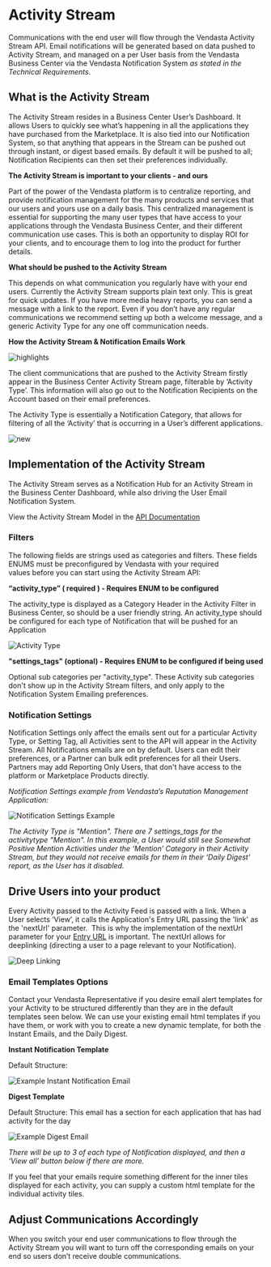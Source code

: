# Activity Stream

Communications with the end user will flow through the Vendasta Activity Stream API. Email notifications will be generated based on data pushed to Activity Stream, and managed on a per User basis from the Vendasta Business Center via the Vendasta Notification System *as stated in the Technical Requirements*.

## What is the Activity Stream

The Activity Stream resides in a Business Center User’s Dashboard. It allows Users to quickly see what’s happening in all the applications they have purchased from the Marketplace. It is also tied into our Notification System, so that anything that appears in the Stream can be pushed out through instant, or digest based emails. By default it will be pushed to all; Notification Recipients can then set their preferences individually.

**The Activity Stream is important to your clients - and ours**

Part of the power of the Vendasta platform is to centralize reporting, and provide notification management for the many products and services that our users and yours use on a daily basis. This centralized management is essential for supporting the many user types that have access to your applications through the Vendasta Business Center, and their different communication use cases. This is both an opportunity to display ROI for your clients, and to encourage them to log into the product for further details.

**What should be pushed to the Activity Stream**

This depends on what communication you regularly have with your end users. Currently the Activity Stream supports plain text only. This is great for quick updates. If you have more media heavy reports, you can send a message with a link to the report. Even if you don’t have any regular communications we recommend setting up both a welcome message, and a generic Activity Type for any one off communication needs.

**How the Activity Stream & Notification Emails Work**

![highlights](https://storage.googleapis.com/wordpress-www-vendasta/developers/2018/02/ActivityStream_HighLevel-1.png)

The client communications that are pushed to the Activity Stream firstly appear in the Business Center Activity Stream page, filterable by ‘Activity Type’. This information will also go out to the Notification Recipients on the Account based on their email preferences.

The Activity Type is essentially a Notification Category, that allows for filtering of all the ‘Activity’ that is occurring in a User’s different applications.

![new](https://storage.googleapis.com/wordpress-www-vendasta/developers/2018/06/ActivityStreamNew.jpg)


## Implementation of the Activity Stream

The Activity Stream serves as a Notification Hub for an Activity Stream in the Business Center Dashboard, while also driving the User Email Notification System.

View the Activity Stream Model in the [API Documentation](https://developers.vendasta.com/swaggerui#/activity/post_activity_)

### Filters

The following fields are strings used as categories and filters. These fields ENUMS must be preconfigured by Vendasta with your required values before you can start using the Activity Stream API:

**“activity_type” ( required ) - Requires ENUM to be configured**

The activity_type is displayed as a Category Header in the Activity Filter in Business Center, so should be a user friendly string. An activity_type should be configured for each type of Notification that will be pushed for an Application

![Activity Type](https://storage.googleapis.com/wordpress-www-vendasta/developers/2018/06/ActivityStreamNew.jpg)

**"settings_tags" (optional) - Requires ENUM to be configured if being used**

Optional sub categories per "activity_type". These Activity sub categories don't show up in the Activity Stream filters, and only apply to the Notification System Emailing preferences.

### Notification Settings

Notification Settings only affect the emails sent out for a particular Activity Type, or Setting Tag, all Activities sent to the API will appear in the Activity Stream. All Notifications emails are on by default. Users can edit their preferences, or a Partner can bulk edit preferences for all their Users. Partners may add Reporting Only Users, that don't have access to the platform or Marketplace Products directly.

*Notification Settings example from Vendasta’s Reputation Management Application:*

![Notification Settings Example](https://storage.googleapis.com/wordpress-www-vendasta/developers/2018/06/Recent-Activity.jpg)

*The Activity Type is "Mention". There are 7 settings_tags for the activitytype "Mention". In this example, a User would still see Somewhat Positive Mention Activities under the ‘Mention’ Category in their Activity Stream, but they would not receive emails for them in their ‘Daily Digest’ report, as the User has it disabled.*

## Drive Users into your product

Every Activity passed to the Activity Feed is passed with a link. When a User selects ‘View’, it calls the Application's Entry URL passing the 'link' as the 'nextUrl' parameter.  This is why the implementation of the nextUrl parameter for your [Entry URL](https://www.vendasta.com/developers/vendors/session-middleware#entry-url) is important. The nextUrl allows for deeplinking (directing a user to a page relevant to your Notification).

![Deep Linking](https://storage.googleapis.com/wordpress-www-vendasta/developers/2017/06/imageedit_1_7626234665.png)

### Email Templates Options

Contact your Vendasta Representative if you desire email alert templates for your Activity to be structured differently than they are in the default templates seen below. We can use your existing email html templates if you have them, or work with you to create a new dynamic template, for both the Instant Emails, and the Daily Digest.

**Instant Notification Template**

Default Structure:

![Example Instant Notification Email](https://storage.googleapis.com/wordpress-www-vendasta/developers/2017/06/Instant-Notification.png)

**Digest Template**

Default Structure: This email has a section for each application that has had activity for the day

![Example Digest Email](https://storage.googleapis.com/wordpress-www-vendasta/developers/2018/02/DailyDigest_twoActivityTypes.jpg)

*There will be up to 3 of each type of Notification displayed, and then a ‘View all’ button below if there are more.*

If you feel that your emails require something different for the inner tiles displayed for each activity, you can supply a custom html template for the individual activity tiles.

## Adjust Communications Accordingly

When you switch your end user communications to flow through the Activity Stream you will want to turn off the corresponding emails on your end so users don’t receive double communications.
